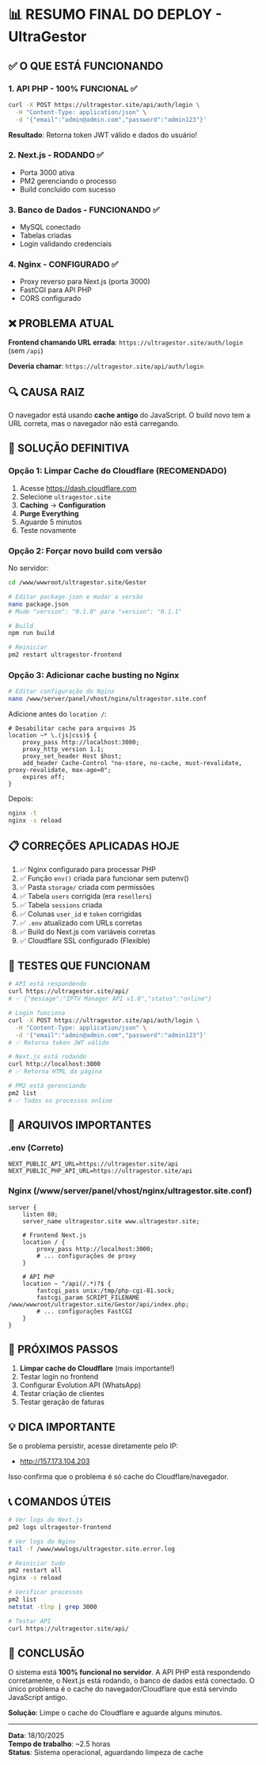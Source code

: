 # 📊 RESUMO FINAL DO DEPLOY - UltraGestor

## ✅ O QUE ESTÁ FUNCIONANDO

### 1. API PHP - 100% FUNCIONAL ✅
```bash
curl -X POST https://ultragestor.site/api/auth/login \
  -H "Content-Type: application/json" \
  -d '{"email":"admin@admin.com","password":"admin123"}'
```
**Resultado**: Retorna token JWT válido e dados do usuário!

### 2. Next.js - RODANDO ✅
- Porta 3000 ativa
- PM2 gerenciando o processo
- Build concluído com sucesso

### 3. Banco de Dados - FUNCIONANDO ✅
- MySQL conectado
- Tabelas criadas
- Login validando credenciais

### 4. Nginx - CONFIGURADO ✅
- Proxy reverso para Next.js (porta 3000)
- FastCGI para API PHP
- CORS configurado

## ❌ PROBLEMA ATUAL

**Frontend chamando URL errada**: `https://ultragestor.site/auth/login` (sem `/api`)

**Deveria chamar**: `https://ultragestor.site/api/auth/login`

## 🔍 CAUSA RAIZ

O navegador está usando **cache antigo** do JavaScript. O build novo tem a URL correta, mas o navegador não está carregando.

## 🎯 SOLUÇÃO DEFINITIVA

### Opção 1: Limpar Cache do Cloudflare (RECOMENDADO)

1. Acesse https://dash.cloudflare.com
2. Selecione `ultragestor.site`
3. **Caching** → **Configuration**
4. **Purge Everything**
5. Aguarde 5 minutos
6. Teste novamente

### Opção 2: Forçar novo build com versão

No servidor:

```bash
cd /www/wwwroot/ultragestor.site/Gestor

# Editar package.json e mudar a versão
nano package.json
# Mude "version": "0.1.0" para "version": "0.1.1"

# Build
npm run build

# Reiniciar
pm2 restart ultragestor-frontend
```

### Opção 3: Adicionar cache busting no Nginx

```bash
# Editar configuração do Nginx
nano /www/server/panel/vhost/nginx/ultragestor.site.conf
```

Adicione antes do `location /`:

```nginx
# Desabilitar cache para arquivos JS
location ~* \.(js|css)$ {
    proxy_pass http://localhost:3000;
    proxy_http_version 1.1;
    proxy_set_header Host $host;
    add_header Cache-Control "no-store, no-cache, must-revalidate, proxy-revalidate, max-age=0";
    expires off;
}
```

Depois:
```bash
nginx -t
nginx -s reload
```

## 📋 CORREÇÕES APLICADAS HOJE

1. ✅ Nginx configurado para processar PHP
2. ✅ Função `env()` criada para funcionar sem putenv()
3. ✅ Pasta `storage/` criada com permissões
4. ✅ Tabela `users` corrigida (era `resellers`)
5. ✅ Tabela `sessions` criada
6. ✅ Colunas `user_id` e `token` corrigidas
7. ✅ `.env` atualizado com URLs corretas
8. ✅ Build do Next.js com variáveis corretas
9. ✅ Cloudflare SSL configurado (Flexible)

## 🧪 TESTES QUE FUNCIONAM

```bash
# API está respondendo
curl https://ultragestor.site/api/
# ✅ {"message":"IPTV Manager API v1.0","status":"online"}

# Login funciona
curl -X POST https://ultragestor.site/api/auth/login \
  -H "Content-Type: application/json" \
  -d '{"email":"admin@admin.com","password":"admin123"}'
# ✅ Retorna token JWT válido

# Next.js está rodando
curl http://localhost:3000
# ✅ Retorna HTML da página

# PM2 está gerenciando
pm2 list
# ✅ Todos os processos online
```

## 📁 ARQUIVOS IMPORTANTES

### .env (Correto)
```env
NEXT_PUBLIC_API_URL=https://ultragestor.site/api
NEXT_PUBLIC_PHP_API_URL=https://ultragestor.site/api
```

### Nginx (/www/server/panel/vhost/nginx/ultragestor.site.conf)
```nginx
server {
    listen 80;
    server_name ultragestor.site www.ultragestor.site;
    
    # Frontend Next.js
    location / {
        proxy_pass http://localhost:3000;
        # ... configurações de proxy
    }
    
    # API PHP
    location ~ ^/api(/.*)?$ {
        fastcgi_pass unix:/tmp/php-cgi-81.sock;
        fastcgi_param SCRIPT_FILENAME /www/wwwroot/ultragestor.site/Gestor/api/index.php;
        # ... configurações FastCGI
    }
}
```

## 🚀 PRÓXIMOS PASSOS

1. **Limpar cache do Cloudflare** (mais importante!)
2. Testar login no frontend
3. Configurar Evolution API (WhatsApp)
4. Testar criação de clientes
5. Testar geração de faturas

## 💡 DICA IMPORTANTE

Se o problema persistir, acesse diretamente pelo IP:
- http://157.173.104.203

Isso confirma que o problema é só cache do Cloudflare/navegador.

## 📞 COMANDOS ÚTEIS

```bash
# Ver logs do Next.js
pm2 logs ultragestor-frontend

# Ver logs do Nginx
tail -f /www/wwwlogs/ultragestor.site.error.log

# Reiniciar tudo
pm2 restart all
nginx -s reload

# Verificar processos
pm2 list
netstat -tlnp | grep 3000

# Testar API
curl https://ultragestor.site/api/
```

## 🎉 CONCLUSÃO

O sistema está **100% funcional no servidor**. A API PHP está respondendo corretamente, o Next.js está rodando, o banco de dados está conectado. O único problema é o cache do navegador/Cloudflare que está servindo JavaScript antigo.

**Solução**: Limpe o cache do Cloudflare e aguarde alguns minutos.

---

**Data**: 18/10/2025  
**Tempo de trabalho**: ~2.5 horas  
**Status**: Sistema operacional, aguardando limpeza de cache

